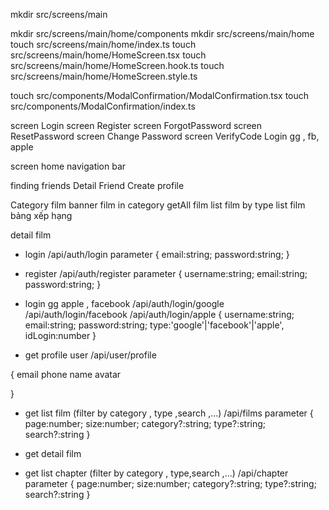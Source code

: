 <!-- create folder -->

mkdir src/screens/main

mkdir src/screens/main/home/components
mkdir src/screens/main/home
touch src/screens/main/home/index.ts
touch src/screens/main/home/HomeScreen.tsx
touch src/screens/main/home/HomeScreen.hook.ts
touch src/screens/main/home/HomeScreen.style.ts

touch src/components/ModalConfirmation/ModalConfirmation.tsx
touch src/components/ModalConfirmation/index.ts

<!-- Auth -->

screen Login
screen Register
screen ForgotPassword
screen ResetPassword
screen Change Password
screen VerifyCode
Login gg , fb, apple

<!-- Main -->

screen home
navigation bar

finding friends
Detail Friend
Create profile

<!-- film -->

Category film
banner film in category
getAll film
list film by type
list film bảng xếp hạng

detail film

<!-- Api -->

- login
  /api/auth/login
  parameter
  {
  email:string;
  password:string;
  }
- register
  /api/auth/register
  parameter
  {
  username:string;
  email:string;
  password:string;
  }
- login gg apple , facebook
  /api/auth/login/google
  /api/auth/login/facebook
  /api/auth/login/apple
  {
  username:string;
  email:string;
  password:string;
  type:'google'|'facebook'|'apple',
  idLogin:number
  }

- get profile user
  /api/user/profile

{
  email
  phone
  name
  avatar
  <!-- ngày sinh , giới tính , sở thích -->
  <!-- ngày sinh -->

}


  <!--  -->
- get list film (filter by category , type ,search ,...)
  /api/films
  parameter
  {
  page:number;
  size:number;
  category?:string;
  type?:string;
  search?:string
  }

- get detail film

- get list chapter (filter by category , type,search ,...)
  /api/chapter
  parameter
  {
  page:number;
  size:number;
  category?:string;
  type?:string;
  search?:string
  }

